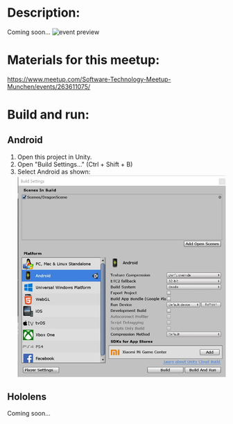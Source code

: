 ﻿# Description:
Coming soon...
![event preview](https://secure.meetupstatic.com/photos/event/3/2/f/6/highres_484213046.jpeg)

# Materials for this meetup:
https://www.meetup.com/Software-Technology-Meetup-Munchen/events/263611075/

# Build and run:
## Android
1. Open this project in Unity.
2. Open "Build Settings..." (Ctrl + Shift + B)
3. Select Android as shown:
![Android buil settings](Images/AndroidBuildSettings.JPG?raw=true "Title")

## Hololens
Coming soon...
